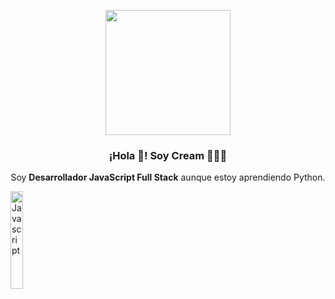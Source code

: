 <p align="center" width="300">
   <img align="center" width="200" src="https://cdn.discordapp.com/avatars/672951993165152266/d1b7330b078b28b14c2083504aec6e8e.webp?size=4096" />
   <h3 align="center">¡Hola 👋! Soy Cream 👨🏻‍💻</h3>
</p>

<p align="center">Soy <strong>Desarrollador JavaScript Full Stack</strong> aunque estoy aprendiendo Python.</p>

<a href='https://www.javascript.com/' target='_blank'>
  <img width='20%' src='https://upload.wikimedia.org/wikipedia/commons/thumb/9/99/Unofficial_JavaScript_logo_2.svg/1200px-Unofficial_JavaScript_logo_2.svg.png' alt='Javascript' />
</a>
